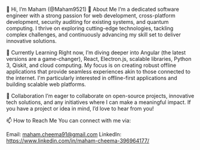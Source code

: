 👋 Hi, I’m Maham (@Maham9521)
👀 About Me
I’m a dedicated software engineer with a strong passion for web development, cross-platform development, security auditing for existing systems, and quantum computing. I thrive on exploring cutting-edge technologies, tackling complex challenges, and continuously advancing my skill set to deliver innovative solutions.

🌱 Currently Learning
Right now, I’m diving deeper into Angular (the latest versions are a game-changer), React, Electron.js, scalable libraries, Python 3, Qiskit, and cloud computing. My focus is on creating robust offline applications that provide seamless experiences akin to those connected to the internet. I'm particularly interested in offline-first applications and building scalable web platforms.

💞️ Collaboration
I’m eager to collaborate on open-source projects, innovative tech solutions, and any initiatives where I can make a meaningful impact. If you have a project or idea in mind, I’d love to hear from you!

📫 How to Reach Me
You can connect with me via:

Email: maham.cheema91@gmail.com
LinkedIn: https://www.linkedin.com/in/maham-cheema-396964177/
<!---
Maham9521/Maham9521 is a ✨ special ✨ repository because its `README.md` (this file) appears on your GitHub profile.
You can click the Preview link to take a look at your changes.
--->
